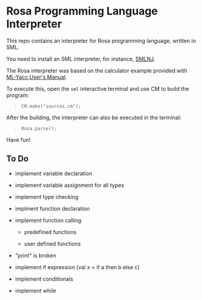 # Rosa Programming Language Interpreter

This repo contains an interpreter for Rosa programming language, written in SML.

You need to install an SML interpreter, for instance, [SMLNJ](https://www.smlnj.org/).

The Rosa interpreter was based on the calculator example provided with [ML-Yacc User's Manual](https://www.smlnj.org/doc/ML-Yacc/mlyacc007.html).

To execute this, open the `sml` interactive terminal and use CM to build the program:

> `CM.make("sources.cm");`

After the building, the interpreter can also be executed in the terminal:

> `Rosa.parse();`

Have fun!

## To Do

* implement variable declaration

* implement variable assignment for all types

* implement type checking

* implment function declaration

* implement function calling

    * predefined functions

    * user defined functions

* "print" is broken

* implement if expression (val x = if a then b else c)

* implement conditionals

* implement while


